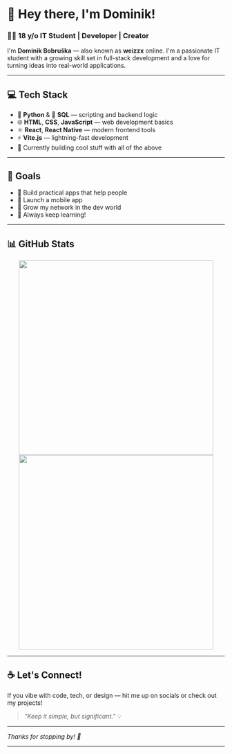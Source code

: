 # 👋 Hey there, I'm Dominik!

### 👨‍💻 18 y/o IT Student | Developer | Creator


I'm **Dominik Bobruška** — also known as **weizzx** online. I'm a passionate IT student with a growing skill set in full-stack development and a love for turning ideas into real-world applications.

---

## 💻 Tech Stack
- 🐍 **Python** & 🧠 **SQL** — scripting and backend logic
- 🌐 **HTML**, **CSS**, **JavaScript** — web development basics
- ⚛️ **React**, **React Native** — modern frontend tools
- ⚡ **Vite.js** — lightning-fast development
- 🧰 Currently building cool stuff with all of the above

---

## 🎯 Goals
- 🔨 Build practical apps that help people
- 📱 Launch a mobile app
- 🔗 Grow my network in the dev world
- 🌱 Always keep learning!

---

## 📊 GitHub Stats

<p align="center">
  <img src="https://github-readme-stats.vercel.app/api?username=weizzx&show_icons=true&theme=radical" width="450"/>
  <img src="https://github-readme-streak-stats.herokuapp.com?user=weizzx&theme=radical" width="450"/>
</p>

---

## ☕ Let's Connect!

If you vibe with code, tech, or design — hit me up on socials or check out my projects!

> _"Keep it simple, but significant."_ 💡

---

_Thanks for stopping by! 👋_
****
